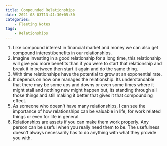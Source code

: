 ```yaml
---
title: Compounded Relationships
date: 2021-08-03T13:41:30+05:30
categories:
    - Fleeting Notes
tags:
    - Relationships
---
```

1. Like compound interest in financial market and money we can also get compound interest/benefits in our relationships.
2. Imagine investing in a good relationship for a long time, this relationship will give you more benefits than if you were to start that relationship and break it in between then start it again and do the same thing.
3. With time relationships have the potential to grow at an exponential rate.
4. It depends on how one manages the relationship. Its understandable that there may be some ups and downs or even some times where it might stall and nothing new might happen but, its standing through all those things and still making it better that gives it that compounding effect.
5. As someone who doesn't have many relationships, I can see the importance of how relationships can be valuable in life, for work related things or even for life in general.
6. Relationships are assets if you can make them work properly. Any person can be useful when you really need them to be. The usefulness doesn't always necessarily has to do anything with what they provide you with.